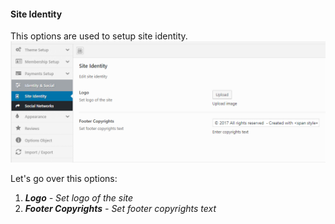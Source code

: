#### Site Identity

This options are used to setup site identity.![](/assets/80.png)

Let's go over this options:

1. _**Logo** - Set logo of the site_
2. _**Footer Copyrights** - Set footer copyrights text_



